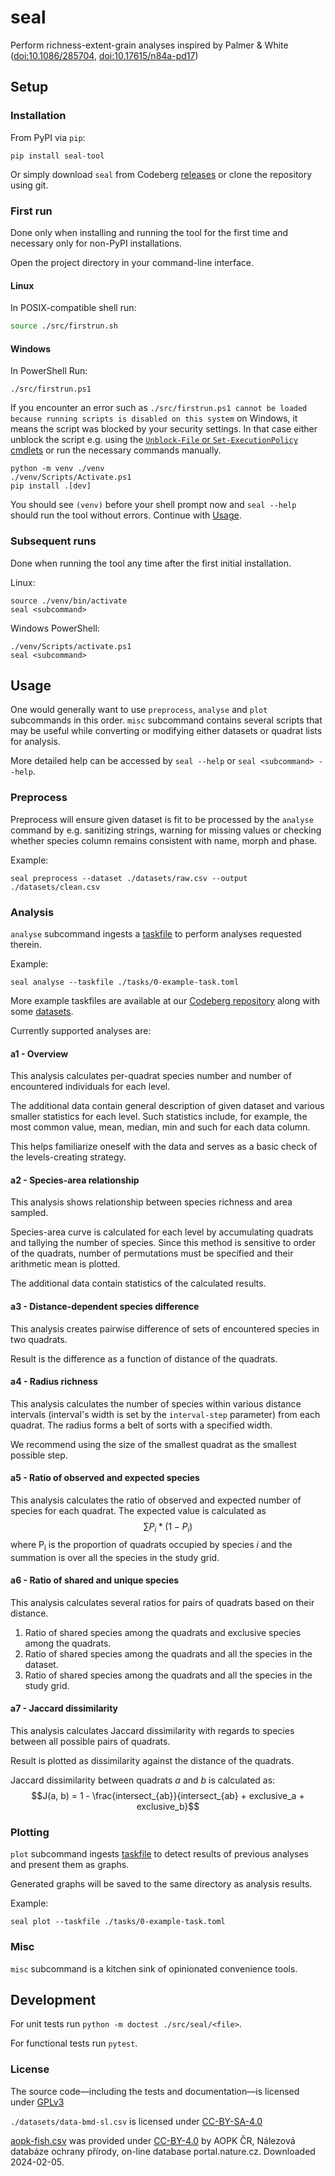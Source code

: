# seal

Perform richness-extent-grain analyses inspired by Palmer & White
([doi:10.1086/285704](https://doi.org/10.1086/285704), [doi:10.17615/n84a-pd17](https://doi.org/10.17615/n84a-pd17))

## Setup

### Installation

From PyPI via `pip`:
```
pip install seal-tool
```


Or simply download `seal` from Codeberg [releases](https://codeberg.org/mmatous/seal)
or clone the repository using git.


### First run

Done only when installing and running the tool for the first time
and necessary only for non-PyPI installations.

Open the project directory in your
command-line interface.

#### Linux

In POSIX-compatible shell run:
```bash
source ./src/firstrun.sh
```

#### Windows

In PowerShell Run:
```
./src/firstrun.ps1
```

If you encounter an error such as `./src/firstrun.ps1 cannot be loaded because running scripts is disabled on this system`
on Windows, it means the script was blocked by your
security settings. In that case either unblock
the script e.g. using the [`Unblock-File` or `Set-ExecutionPolicy` cmdlets](https://learn.microsoft.com/en-us/powershell/module/microsoft.powershell.security/set-executionpolicy?view=powershell-7.4#example-7-unblock-a-script-to-run-it-without-changing-the-execution-policy) or run the
necessary commands manually.

```
python -m venv ./venv
./venv/Scripts/Activate.ps1
pip install .[dev]
```


You should see `(venv)` before your shell prompt now and `seal --help`
should run the tool without errors. Continue with [Usage](#Usage).

### Subsequent runs

Done when running the tool any time after the first initial installation.

Linux:
```
source ./venv/bin/activate
seal <subcommand>
```

Windows PowerShell:
```
./venv/Scripts/activate.ps1
seal <subcommand>
```

## Usage

One would generally want to use `preprocess`, `analyse` and `plot` subcommands in this order.
`misc` subcommand contains several scripts that
may be useful while converting or modifying either datasets or quadrat
lists for analysis.

More detailed help can be accessed by `seal --help`
or `seal <subcommand> --help`.

### Preprocess

Preprocess will ensure given dataset is fit to be processed
by the `analyse` command by e.g. sanitizing strings,
warning for missing values or
checking whether species column remains consistent with
name, morph and phase.

Example:
```
seal preprocess --dataset ./datasets/raw.csv --output ./datasets/clean.csv
```


### Analysis

`analyse` subcommand ingests a [taskfile](./tasks/0-example-task.toml)
to perform analyses requested therein.

Example:
```
seal analyse --taskfile ./tasks/0-example-task.toml
```

More example taskfiles are available at our [Codeberg repository](./tasks/)
along with some [datasets](./datasets/).

Currently supported analyses are:

#### a1 - Overview

This analysis calculates per-quadrat species number
and number of encountered individuals for each level.

The additional data contain general description of given dataset and various smaller statistics for each level.
Such statistics include, for example, the most common value, mean, median, min and such for each data column.

This helps familiarize oneself with the data and serves as a basic check of the levels-creating strategy.

#### a2 - Species-area relationship

This analysis shows relationship between species richness and area sampled.

Species-area curve is calculated for each level by accumulating quadrats
and tallying the number of species. Since this method is sensitive to order of the
quadrats, number of permutations must be specified and their arithmetic mean is plotted.

The additional data contain statistics of the calculated results.

#### a3 - Distance-dependent species difference

This analysis creates pairwise difference of sets of encountered species
in two quadrats.

Result is the difference as a function of distance of the quadrats.

#### a4 - Radius richness

This analysis calculates the number of species within various distance intervals (interval's width is set by
the `interval-step` parameter)
from each quadrat. The radius forms a belt of sorts with a specified width.

We recommend using the size of the smallest quadrat as the smallest possible step.

#### a5 - Ratio of observed and expected species

This analysis calculates the ratio of observed and expected number of species for each
quadrat. The expected value is calculated as $$\sum_{}P_i * (1 - P_i)$$  where P<sub>i</sub> is the proportion
of quadrats occupied by species _i_ and the summation is over all the species in the study grid.

#### a6 - Ratio of shared and unique species

This analysis calculates several ratios for pairs of quadrats based on their distance.
1) Ratio of shared species among the quadrats and exclusive species among the quadrats.
2) Ratio of shared species among the quadrats and all
the species in the dataset.
3) Ratio of shared species among the quadrats and
all the species in the study grid.


#### a7 - Jaccard dissimilarity

This analysis calculates Jaccard dissimilarity with regards to species between
all possible pairs of quadrats.

Result is plotted as dissimilarity against the distance
of the quadrats.

Jaccard dissimilarity between quadrats _a_ and _b_ is calculated as:
$$J(a, b) = 1 - \frac{intersect_{ab}}{intersect_{ab} + exclusive_a + exclusive_b}$$



### Plotting

`plot` subcommand ingests [taskfile](./tasks/0-example-task.toml) to detect results of previous analyses
and present them as graphs.

Generated graphs will be saved to the same directory as
analysis results.

Example:
```
seal plot --taskfile ./tasks/0-example-task.toml
```

### Misc

`misc` subcommand is a kitchen sink of opinionated
convenience tools.

## Development

For unit tests run `python -m doctest ./src/seal/<file>`.

For functional tests run `pytest`.

### License
The source code—including the tests and documentation—is licensed under [GPLv3](./LICENSE)

`./datasets/data-bmd-sl.csv` is licensed under [CC-BY-SA-4.0](./datasets/LICENSE)

[aopk-fish.csv](./datasets/aopk-fish.csv) was provided under [CC-BY-4.0](https://creativecommons.org/licenses/by/4.0/)
by AOPK ČR, Nálezová databáze ochrany přírody, on-line database portal.nature.cz. Downloaded 2024-02-05.
